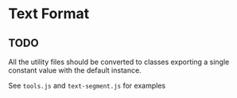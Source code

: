 # Text Format

## TODO

All the utility files should be converted to classes exporting a single constant value with the default instance.

See `tools.js` and `text-segment.js` for examples
